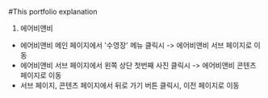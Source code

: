 #This portfolio explanation

1. 에어비앤비
- 에어비앤비 메인 페이지에서 '수영장' 메뉴 클릭시
-> 에어비앤비 서브 페이지로 이동
- 에어비앤비 서브 페이지에서 왼쪽 상단 첫번째 사진 클릭시
-> 에어비앤비 콘텐츠 페이지로 이동
- 서브 페이지, 콘텐츠 페이지에서 뒤로 가기 버튼 클릭시, 이전 페이지로 이동
